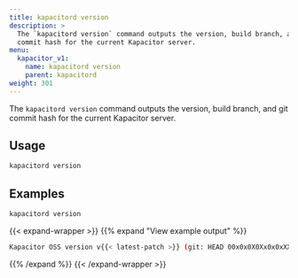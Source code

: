 ```yaml
---
title: kapacitord version
description: >
  The `kapacitord version` command outputs the version, build branch, and git
  commit hash for the current Kapacitor server.
menu:
  kapacitor_v1:
    name: kapacitord version
    parent: kapacitord
weight: 301
---
```


The `kapacitord version` command outputs the version, build branch, and git
commit hash for the current Kapacitor server.

## Usage

```sh
kapacitord version
```

## Examples

```sh
kapacitord version
```

{{< expand-wrapper >}}
{{% expand "View example output" %}}
```sh
Kapacitor OSS version v{{< latest-patch >}} (git: HEAD 00x0x0X0Xx0x0xXX0xxxXxx00000xX0000x0xXx0)
```
{{% /expand %}}
{{< /expand-wrapper >}}
